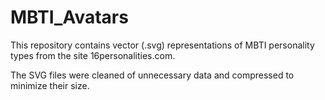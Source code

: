 # MBTI_Avatars
This repository contains vector (.svg) representations of MBTI personality types from the site 16personalities.com.

The SVG files were cleaned of unnecessary data and compressed to minimize their size.
